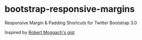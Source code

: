 bootstrap-responsive-margins
============================

Responsive Margin &amp; Padding Shortcuts for Twitter Bootstrap 3.0

Inspired by [Robert Moggach's gist](https://gist.github.com/mogga/6361408)

